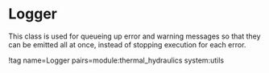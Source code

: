 # Logger

This class is used for queueing up error and warning messages so that they can
be emitted all at once, instead of stopping execution for each error.

!tag name=Logger pairs=module:thermal_hydraulics system:utils
